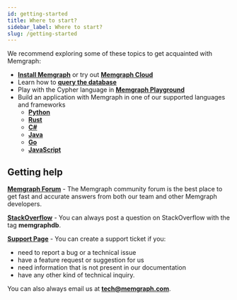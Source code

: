 ```yaml
---
id: getting-started
title: Where to start?
sidebar_label: Where to start?
slug: /getting-started
---
```


We recommend exploring some of these topics to get acquainted with Memgraph:

* **[Install Memgraph](/getting-started/installation/installation.md)** or try out **[Memgraph Cloud](https://memgraph.com/product/cloud)**
* Learn how to **[query the database](./querying/querying.md)**
* Play with the Cypher language in **[Memgraph Playground](https://playground.memgraph.com/)**
* Build an application with Memgraph in one of our supported languages and frameworks
    * **[Python](./connecting-applications/python.md)**
    * **[Rust](./connecting-applications/rust.md)**
    * **[C#](./connecting-applications/c-sharp.md)**
    * **[Java](./connecting-applications/java.md)**
    * **[Go](./connecting-applications/go.md)**
    * **[JavaScript](./connecting-applications/javascript.md)**

## Getting help

**[Memgraph Forum](https://discourse.memgraph.com/)** - The Memgraph community forum is the best place to get fast and accurate answers from both our team and other Memgraph developers.

**[StackOverflow](https://stackoverflow.com/questions/tagged/memgraphdb)** - You can always post a question on StackOverflow with the tag **memgraphdb**.

**[Support Page](https://airtable.com/shrcmWpvn74kudboV)** - You can create a support ticket if you:
* need to report a bug or a technical issue
* have a feature request or suggestion for us
* need information that is not present in our documentation
* have any other kind of technical inquiry.

You can also always email us at **[tech@memgraph.com](mailto:tech@memgraph.com)**.